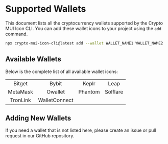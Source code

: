 # Supported Wallets

This document lists all the cryptocurrency wallets supported by the Crypto MUI Icon CLI. You can add these wallet icons to your project using the `add` command.

```bash
npx crypto-mui-icon-cli@latest add --wallet WALLET_NAME1 WALLET_NAME2
```

## Available Wallets

Below is the complete list of all available wallet icons:

|          |               |         |          |
| :------: | :-----------: | :-----: | :------: |
|  Bitget  |     Bybit     |  Keplr  |   Leap   |
| MetaMask |    Owallet    | Phantom | Solflare |
| TronLink | WalletConnect |         |          |

## Adding New Wallets

If you need a wallet that is not listed here, please create an issue or pull request in our GitHub repository.
